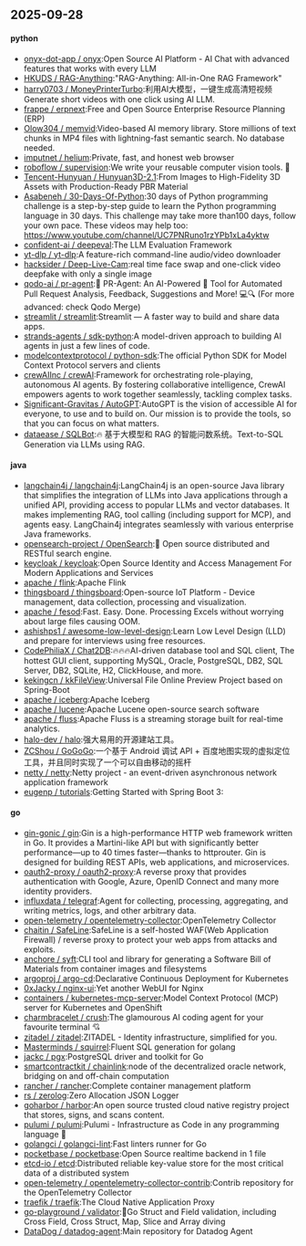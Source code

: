 ## 2025-09-28

#### python
* [onyx-dot-app / onyx](https://github.com/onyx-dot-app/onyx):Open Source AI Platform - AI Chat with advanced features that works with every LLM
* [HKUDS / RAG-Anything](https://github.com/HKUDS/RAG-Anything):"RAG-Anything: All-in-One RAG Framework"
* [harry0703 / MoneyPrinterTurbo](https://github.com/harry0703/MoneyPrinterTurbo):利用AI大模型，一键生成高清短视频 Generate short videos with one click using AI LLM.
* [frappe / erpnext](https://github.com/frappe/erpnext):Free and Open Source Enterprise Resource Planning (ERP)
* [Olow304 / memvid](https://github.com/Olow304/memvid):Video-based AI memory library. Store millions of text chunks in MP4 files with lightning-fast semantic search. No database needed.
* [imputnet / helium](https://github.com/imputnet/helium):Private, fast, and honest web browser
* [roboflow / supervision](https://github.com/roboflow/supervision):We write your reusable computer vision tools. 💜
* [Tencent-Hunyuan / Hunyuan3D-2.1](https://github.com/Tencent-Hunyuan/Hunyuan3D-2.1):From Images to High-Fidelity 3D Assets with Production-Ready PBR Material
* [Asabeneh / 30-Days-Of-Python](https://github.com/Asabeneh/30-Days-Of-Python):30 days of Python programming challenge is a step-by-step guide to learn the Python programming language in 30 days. This challenge may take more than100 days, follow your own pace. These videos may help too: https://www.youtube.com/channel/UC7PNRuno1rzYPb1xLa4yktw
* [confident-ai / deepeval](https://github.com/confident-ai/deepeval):The LLM Evaluation Framework
* [yt-dlp / yt-dlp](https://github.com/yt-dlp/yt-dlp):A feature-rich command-line audio/video downloader
* [hacksider / Deep-Live-Cam](https://github.com/hacksider/Deep-Live-Cam):real time face swap and one-click video deepfake with only a single image
* [qodo-ai / pr-agent](https://github.com/qodo-ai/pr-agent):🚀 PR-Agent: An AI-Powered 🤖 Tool for Automated Pull Request Analysis, Feedback, Suggestions and More! 💻🔍 (For more advanced: check Qodo Merge)
* [streamlit / streamlit](https://github.com/streamlit/streamlit):Streamlit — A faster way to build and share data apps.
* [strands-agents / sdk-python](https://github.com/strands-agents/sdk-python):A model-driven approach to building AI agents in just a few lines of code.
* [modelcontextprotocol / python-sdk](https://github.com/modelcontextprotocol/python-sdk):The official Python SDK for Model Context Protocol servers and clients
* [crewAIInc / crewAI](https://github.com/crewAIInc/crewAI):Framework for orchestrating role-playing, autonomous AI agents. By fostering collaborative intelligence, CrewAI empowers agents to work together seamlessly, tackling complex tasks.
* [Significant-Gravitas / AutoGPT](https://github.com/Significant-Gravitas/AutoGPT):AutoGPT is the vision of accessible AI for everyone, to use and to build on. Our mission is to provide the tools, so that you can focus on what matters.
* [dataease / SQLBot](https://github.com/dataease/SQLBot):🔥 基于大模型和 RAG 的智能问数系统。Text-to-SQL Generation via LLMs using RAG.

#### java
* [langchain4j / langchain4j](https://github.com/langchain4j/langchain4j):LangChain4j is an open-source Java library that simplifies the integration of LLMs into Java applications through a unified API, providing access to popular LLMs and vector databases. It makes implementing RAG, tool calling (including support for MCP), and agents easy. LangChain4j integrates seamlessly with various enterprise Java frameworks.
* [opensearch-project / OpenSearch](https://github.com/opensearch-project/OpenSearch):🔎 Open source distributed and RESTful search engine.
* [keycloak / keycloak](https://github.com/keycloak/keycloak):Open Source Identity and Access Management For Modern Applications and Services
* [apache / flink](https://github.com/apache/flink):Apache Flink
* [thingsboard / thingsboard](https://github.com/thingsboard/thingsboard):Open-source IoT Platform - Device management, data collection, processing and visualization.
* [apache / fesod](https://github.com/apache/fesod):Fast. Easy. Done. Processing Excels without worrying about large files causing OOM.
* [ashishps1 / awesome-low-level-design](https://github.com/ashishps1/awesome-low-level-design):Learn Low Level Design (LLD) and prepare for interviews using free resources.
* [CodePhiliaX / Chat2DB](https://github.com/CodePhiliaX/Chat2DB):🔥🔥🔥AI-driven database tool and SQL client, The hottest GUI client, supporting MySQL, Oracle, PostgreSQL, DB2, SQL Server, DB2, SQLite, H2, ClickHouse, and more.
* [kekingcn / kkFileView](https://github.com/kekingcn/kkFileView):Universal File Online Preview Project based on Spring-Boot
* [apache / iceberg](https://github.com/apache/iceberg):Apache Iceberg
* [apache / lucene](https://github.com/apache/lucene):Apache Lucene open-source search software
* [apache / fluss](https://github.com/apache/fluss):Apache Fluss is a streaming storage built for real-time analytics.
* [halo-dev / halo](https://github.com/halo-dev/halo):强大易用的开源建站工具。
* [ZCShou / GoGoGo](https://github.com/ZCShou/GoGoGo):一个基于 Android 调试 API + 百度地图实现的虚拟定位工具，并且同时实现了一个可以自由移动的摇杆
* [netty / netty](https://github.com/netty/netty):Netty project - an event-driven asynchronous network application framework
* [eugenp / tutorials](https://github.com/eugenp/tutorials):Getting Started with Spring Boot 3:

#### go
* [gin-gonic / gin](https://github.com/gin-gonic/gin):Gin is a high-performance HTTP web framework written in Go. It provides a Martini-like API but with significantly better performance—up to 40 times faster—thanks to httprouter. Gin is designed for building REST APIs, web applications, and microservices.
* [oauth2-proxy / oauth2-proxy](https://github.com/oauth2-proxy/oauth2-proxy):A reverse proxy that provides authentication with Google, Azure, OpenID Connect and many more identity providers.
* [influxdata / telegraf](https://github.com/influxdata/telegraf):Agent for collecting, processing, aggregating, and writing metrics, logs, and other arbitrary data.
* [open-telemetry / opentelemetry-collector](https://github.com/open-telemetry/opentelemetry-collector):OpenTelemetry Collector
* [chaitin / SafeLine](https://github.com/chaitin/SafeLine):SafeLine is a self-hosted WAF(Web Application Firewall) / reverse proxy to protect your web apps from attacks and exploits.
* [anchore / syft](https://github.com/anchore/syft):CLI tool and library for generating a Software Bill of Materials from container images and filesystems
* [argoproj / argo-cd](https://github.com/argoproj/argo-cd):Declarative Continuous Deployment for Kubernetes
* [0xJacky / nginx-ui](https://github.com/0xJacky/nginx-ui):Yet another WebUI for Nginx
* [containers / kubernetes-mcp-server](https://github.com/containers/kubernetes-mcp-server):Model Context Protocol (MCP) server for Kubernetes and OpenShift
* [charmbracelet / crush](https://github.com/charmbracelet/crush):The glamourous AI coding agent for your favourite terminal 💘
* [zitadel / zitadel](https://github.com/zitadel/zitadel):ZITADEL - Identity infrastructure, simplified for you.
* [Masterminds / squirrel](https://github.com/Masterminds/squirrel):Fluent SQL generation for golang
* [jackc / pgx](https://github.com/jackc/pgx):PostgreSQL driver and toolkit for Go
* [smartcontractkit / chainlink](https://github.com/smartcontractkit/chainlink):node of the decentralized oracle network, bridging on and off-chain computation
* [rancher / rancher](https://github.com/rancher/rancher):Complete container management platform
* [rs / zerolog](https://github.com/rs/zerolog):Zero Allocation JSON Logger
* [goharbor / harbor](https://github.com/goharbor/harbor):An open source trusted cloud native registry project that stores, signs, and scans content.
* [pulumi / pulumi](https://github.com/pulumi/pulumi):Pulumi - Infrastructure as Code in any programming language 🚀
* [golangci / golangci-lint](https://github.com/golangci/golangci-lint):Fast linters runner for Go
* [pocketbase / pocketbase](https://github.com/pocketbase/pocketbase):Open Source realtime backend in 1 file
* [etcd-io / etcd](https://github.com/etcd-io/etcd):Distributed reliable key-value store for the most critical data of a distributed system
* [open-telemetry / opentelemetry-collector-contrib](https://github.com/open-telemetry/opentelemetry-collector-contrib):Contrib repository for the OpenTelemetry Collector
* [traefik / traefik](https://github.com/traefik/traefik):The Cloud Native Application Proxy
* [go-playground / validator](https://github.com/go-playground/validator):💯Go Struct and Field validation, including Cross Field, Cross Struct, Map, Slice and Array diving
* [DataDog / datadog-agent](https://github.com/DataDog/datadog-agent):Main repository for Datadog Agent
